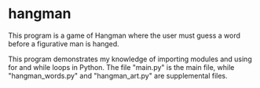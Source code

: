 # hangman

This program is a game of Hangman where the user must guess a word before a figurative man is hanged.

This program demonstrates my knowledge of importing modules and using for and while loops in Python.
The file "main.py" is the main file, while "hangman_words.py" and "hangman_art.py" are supplemental files.
